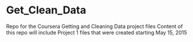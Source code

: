 # Get_Clean_Data
Repo for the Coursera Getting and Cleaning Data project files
Content of this repo will include Project 1 files that were created starting May 15, 2015

